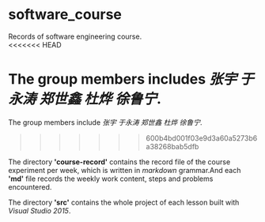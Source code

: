 # software_course

Records of software engineering course.<br>
<<<<<<< HEAD

The group members includes *张宇 于永涛 郑世鑫 杜烨 徐鲁宁*.
=======
The group members include *张宇 于永涛 郑世鑫 杜烨 徐鲁宁*.<br>
>>>>>>> 600b4bd001f03e9d3a60a5273b6a38268bab5dfb

The directory <b>'course-record'</b> contains the record file of the course experiment per week, which is written in *markdown* grammar.And each **'md'** file records the weekly work content, steps and problems encountered.

The directory <b>'src'</b> contains the whole project of each lesson built with *Visual Studio 2015*.
